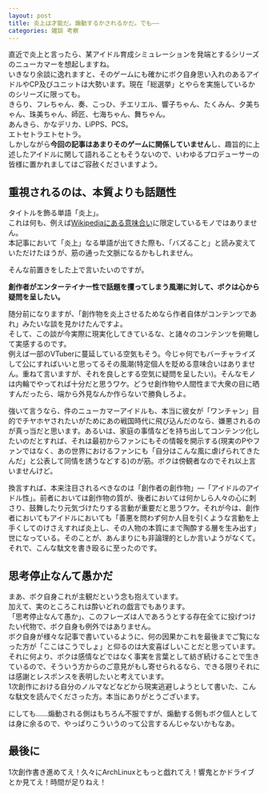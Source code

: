 ```yaml
---
layout: post
title: 炎上は才能だ。煽動するかされるかだ。でも――
categories: 雑談 考察
---
```


直近で炎上と言ったら、某アイドル育成シミュレーションを発端とするシリーズのニューカマーを想起しますね。  
いきなり余談に逸れますと、そのゲームにも確かにボク自身思い入れのあるアイドルやCP及びユニットは大勢います。現在「総選挙」とやらを実施しているかのシリーズに限っても。  
きらり、フレちゃん、奏、こっひ、チエリエル、響子ちゃん、たくみん、夕美ちゃん、珠美ちゃん、師匠、七海ちゃん、舞ちゃん。  
あんきら、かなデリカ、LiPPS、PCS。  
エトセトラエトセトラ。  
しかしながら**今回の記事はあまりそのゲームに関係していません**し、趣旨的に上述したアイドルに関して語れることもそうないので、いわゆるプロデューサーの皆様に置かれましてはご容赦くださいますよう。  

## 重視されるのは、本質よりも話題性

タイトルを飾る単語「炎上」。  
これは何も、例えば[Wikipediaにある意味合い](https://ja.wikipedia.org/wiki/%e7%82%8e%e4%b8%8a_%28%e3%83%8d%e3%83%83%e3%83%88%e7%94%a8%e8%aa%9e%29)に限定しているモノではありません。  
本記事において「炎上」なる単語が出てきた際も、「バズること」と読み変えていただけたほうが、筋の通った文脈になるかもしれません。  

そんな前置きをした上で言いたいのですが。

**創作者がエンターテイナー性で話題を攫ってしまう風潮に対して、ボクは心から疑問を呈したい。**

随分前になりますが、「創作物を炎上させるためなら作者自体がコンテンツであれ」みたいな談を見かけたんですよ。  
そして、この談が今実際に現実化してきているな、と諸々のコンテンツを俯瞰して実感するのです。  
例えば一部のVTuberに蔓延している空気もそう。今じゃ何でもバーチャライズして公にすればいいと思ってるその風潮(特定個人を貶める意味合いはありません。重ねて言いますが、それを良しとする空気に疑問を呈したい)。そんなモノは内輪でやってれば十分だと思うワケ。どうせ創作物や人間性まで大衆の目に晒すんだったら、端から外見なんか作らないで勝負しろよ。  

強いて言うなら、件のニューカマーアイドルも、本当に彼女が「ワンチャン」目的でチヤホヤされたいがためにあの戦国時代に飛び込んだのなら、嫌悪されるのが真っ当だと思います。あるいは、家庭の事情などを持ち出してコンテンツ化したいのだとすれば、それは最初からファンにもその情報を開示する(現実のPやファンではなく、あの世界におけるファンにも「自分はこんな風に虐げられてきたんだ」と公表して同情を誘うなどする)のが筋。ボクは傍観者なのでそれ以上言いませんけど。  

換言すれば、本来注目されるべきなのは「創作者の創作物」―「アイドルのアイドル性」。前者においては創作物の質が、後者においては何かしら人々の心に刺さり、鼓舞したり元気づけたりする言動が重要だと思うワケ。それが今は、創作者においてもアイドルにおいても「善悪を問わず何か人目を引くような言動を上手くしてのけさえすれば炎上し、その人物の本質にまで陶酔する層を生み出す」世になっている。そのことが、あんまりにも非論理的としか言いようがなくて。  
それで、こんな駄文を書き殴るに至ったのです。

## 思考停止なんて愚かだ

まあ、ボク自身これが主観だという念も抱えています。  
加えて、実のところこれは酔いどれの戯言でもあります。  
「思考停止なんて愚か」、このフレーズは人であろうとする存在全てに投げつけたい代物で、ボク自身も例外ではありません。  
ボク自身が様々な記事で書いているように、何の因果かこれを最後までご覧になった方が「ここはこうでしょ」と仰るのは大変喜ばしいことだと思っています。  
それに何より、ボクは感情などではなく事実を言葉として紡ぎ続けることで生きているので、そういう方からのご意見がもし寄せられるなら、できる限りそれには感謝とレスポンスを表明したいと考えています。  
1次創作における自分のノルマなどなどから現実逃避しようとして書いた、こんな駄文を読んでくださった方。本当にありがとうございます。

にしても……煽動される側はもちろん不服ですが、煽動する側もボク個人としては身に余るので、やっぱりこういうのって公言するんじゃないかもなあ。

## 最後に

1次創作書き進めてえ！久々にArchLinuxともっと戯れてえ！響鬼とかドライブとか見てえ！時間が足りねえ！
